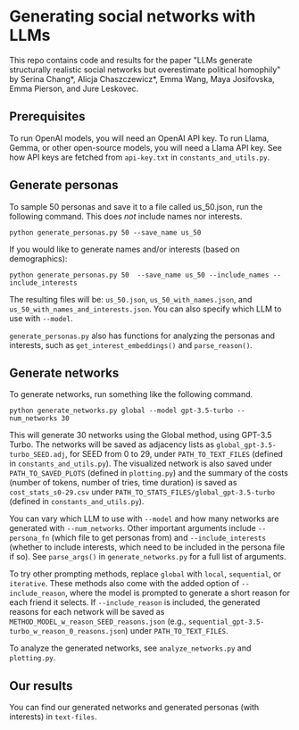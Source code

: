 # Generating social networks with LLMs
This repo contains code and results for the paper "LLMs generate structurally realistic social networks but overestimate political homophily" by Serina Chang*, Alicja Chaszczewicz*, Emma Wang, Maya Josifovska, Emma Pierson, and Jure Leskovec.

## Prerequisites 
To run OpenAI models, you will need an OpenAI API key. To run Llama, Gemma, or other open-source models, you will need a Llama API key. See how API keys are fetched from `api-key.txt` in `constants_and_utils.py`.

## Generate personas
To sample 50 personas and save it to a file called us_50.json, run the following command.
This does *not* include names nor interests.

```python generate_personas.py 50 --save_name us_50```

If you would like to generate names and/or interests (based on demographics):

```python generate_personas.py 50  --save_name us_50 --include_names --include_interests```

The resulting files will be: `us_50.json`, `us_50_with_names.json`, and `us_50_with_names_and_interests.json`. You can also specify which LLM to use with `--model`. 

`generate_personas.py` also has functions for analyzing the personas and interests, such as `get_interest_embeddings()` and `parse_reason()`.


## Generate networks
To generate networks, run something like the following command.

```python generate_networks.py global --model gpt-3.5-turbo --num_networks 30```

This will generate 30 networks using the Global method, using GPT-3.5 Turbo. The networks will be saved as adjacency lists as `global_gpt-3.5-turbo_SEED.adj`, for SEED from 0 to 29, under `PATH_TO_TEXT_FILES` (defined in `constants_and_utils.py`). The visualized network is also saved under `PATH_TO_SAVED_PLOTS` (defined in `plotting.py`) and the summary of the costs (number of tokens, number of tries, time duration) is saved as `cost_stats_s0-29.csv` under `PATH_TO_STATS_FILES/global_gpt-3.5-turbo` (defined in `constants_and_utils.py`).

You can vary which LLM to use with `--model` and how many networks are generated with `--num_networks`. Other important arguments include `--persona_fn` (which file to get personas from) and `--include_interests` (whether to include interests, which need to be included in the persona file if so). See `parse_args()` in `generate_networks.py` for a full list of arguments.

To try other prompting methods, replace `global` with `local`, `sequential`, or `iterative`. These methods also come with the added option of `--include_reason`, where the model is prompted to generate a short reason for each friend it selects. If `--include_reason` is included, the generated reasons for each network will be saved as `METHOD_MODEL_w_reason_SEED_reasons.json` (e.g., `sequential_gpt-3.5-turbo_w_reason_0_reasons.json`) under `PATH_TO_TEXT_FILES`.

To analyze the generated networks, see `analyze_networks.py` and `plotting.py`.

## Our results
You can find our generated networks and generated personas (with interests) in `text-files`.
